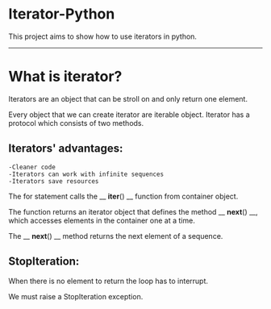 # Iterator-Python

This project aims to show how to use iterators in python.

---

# What is iterator?

Iterators are an object that can be stroll on and only return one element.

Every object that we can create iterator are iterable object.
Iterator has a protocol which consists of two methods.

## Iterators' advantages:

    -Cleaner code
    -Iterators can work with infinite sequences
    -Iterators save resources

The for statement calls the __ __iter__() __ function from container object.

The function returns an iterator object that defines the method __ __next__() __,
which accesses elements in the container one at a time. 

The __ __next__() __ method returns the next element of a sequence. 

## StopIteration:
When there is no element to return the loop has to interrupt.

We must raise a StopIteration exception.
